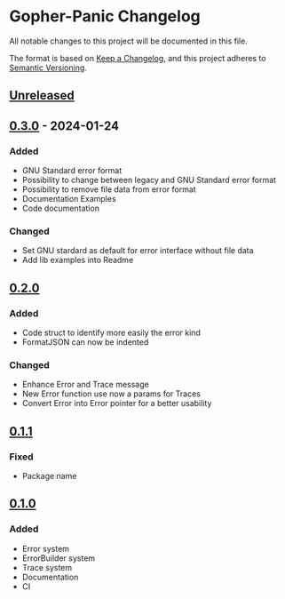 # Gopher-Panic Changelog

All notable changes to this project will be documented in this file.

The format is based on [Keep a Changelog](https://keepachangelog.com/en/1.0.0/),
and this project adheres to [Semantic Versioning](https://semver.org/spec/v2.0.0.html).

## [Unreleased]

## [0.3.0] - 2024-01-24

### Added

- GNU Standard error format
- Possibility to change between legacy and GNU Standard error format
- Possibility to remove file data from error format
- Documentation Examples
- Code documentation

### Changed

- Set GNU stardard as default for error interface without file data
- Add lib examples into Readme

## [0.2.0]

### Added

- Code struct to identify more easily the error kind
- FormatJSON can now be indented

### Changed

- Enhance Error and Trace message
- New Error function use now a params for Traces
- Convert Error into Error pointer for a better usability

## [0.1.1]

### Fixed

- Package name

## [0.1.0]

### Added

- Error system
- ErrorBuilder system
- Trace system
- Documentation
- CI

[unreleased]: https://github.com/ulphidius/gopherpanic/compare/v0.3.0...master
[0.3.0]: https://github.com/ulphidius/gopherpanic/compare/v0.2.0...v0.3.0
[0.2.0]: https://github.com/ulphidius/gopherpanic/compare/v0.1.1...v0.2.0
[0.1.1]: https://github.com/ulphidius/gopherpanic/compare/v0.1.0...v0.1.1
[0.1.0]: https://github.com/ulphidius/gopherpanic/compare/v0.1.0
